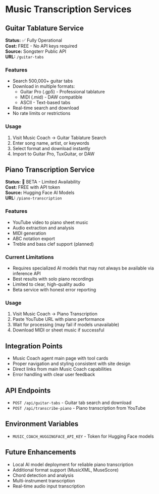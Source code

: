 # Music Transcription Services

## Guitar Tablature Service
**Status:** ✅ Fully Operational  
**Cost:** FREE - No API keys required  
**Source:** Songsterr Public API  
**URL:** `/guitar-tabs`  

### Features
- Search 500,000+ guitar tabs
- Download in multiple formats:
  - Guitar Pro (.gp5) - Professional tablature
  - MIDI (.mid) - DAW compatible
  - ASCII - Text-based tabs
- Real-time search and download
- No rate limits or restrictions

### Usage
1. Visit Music Coach → Guitar Tablature Search
2. Enter song name, artist, or keywords
3. Select format and download instantly
4. Import to Guitar Pro, TuxGuitar, or DAW

## Piano Transcription Service
**Status:** 🔬 BETA - Limited Availability  
**Cost:** FREE with API token  
**Source:** Hugging Face AI Models  
**URL:** `/piano-transcription`  

### Features
- YouTube video to piano sheet music
- Audio extraction and analysis
- MIDI generation
- ABC notation export
- Treble and bass clef support (planned)

### Current Limitations
- Requires specialized AI models that may not always be available via inference API
- Best results with solo piano recordings
- Limited to clear, high-quality audio
- Beta service with honest error reporting

### Usage
1. Visit Music Coach → Piano Transcription
2. Paste YouTube URL with piano performance
3. Wait for processing (may fail if models unavailable)
4. Download MIDI or sheet music if successful

## Integration Points
- Music Coach agent main page with tool cards
- Proper navigation and styling consistent with site design
- Direct links from main Music Coach capabilities
- Error handling with clear user feedback

## API Endpoints
- `POST /api/guitar-tabs` - Guitar tab search and download
- `POST /api/transcribe-piano` - Piano transcription from YouTube

## Environment Variables
- `MUSIC_COACH_HUGGINGFACE_API_KEY` - Token for Hugging Face models

## Future Enhancements
- Local AI model deployment for reliable piano transcription
- Additional format support (MusicXML, MuseScore)
- Chord detection and analysis
- Multi-instrument transcription
- Real-time audio input transcription
